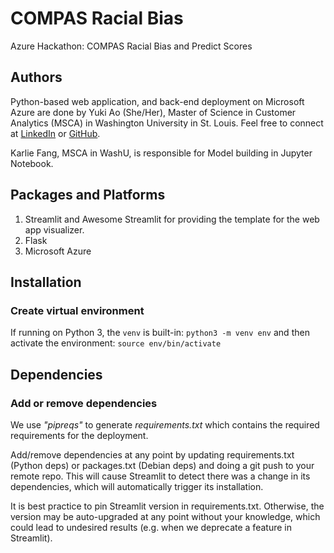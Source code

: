 # COMPAS Racial Bias
 Azure Hackathon: COMPAS Racial Bias and Predict Scores

## Authors
Python-based web application, and back-end deployment on Microsoft Azure are done by Yuki Ao (She/Her), Master of Science in Customer Analytics (MSCA) in Washington University in St. Louis. Feel free to connect at [LinkedIn](https://www.linkedin.com/in/aoyingxue/) or [GitHub](https://github.com/aoyingxue). 

Karlie Fang, MSCA in WashU, is responsible for Model building in Jupyter Notebook. 

## Packages and Platforms
1. Streamlit and Awesome Streamlit for providing the template for the web app visualizer.
2. Flask 
3. Microsoft Azure 

## Installation
### Create virtual environment 
If running on Python 3, the `venv` is built-in:
`python3 -m venv env`
and then activate the environment:
`source env/bin/activate`

## Dependencies
### Add or remove dependencies
We use *"pipreqs"* to generate *requirements.txt* which contains the required requirements for the deployment.

Add/remove dependencies at any point by updating requirements.txt (Python deps) or packages.txt (Debian deps) and doing a git push to your remote repo. This will cause Streamlit to detect there was a change in its dependencies, which will automatically trigger its installation.

It is best practice to pin Streamlit version in requirements.txt. Otherwise, the version may be auto-upgraded at any point without your knowledge, which could lead to undesired results (e.g. when we deprecate a feature in Streamlit).
